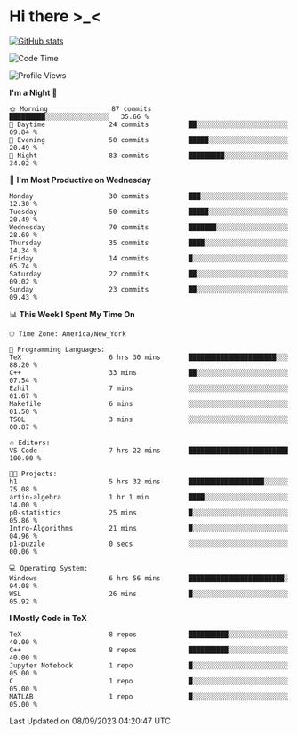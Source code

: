 # Hi there \>_<

[![GitHub stats](https://github-readme-stats.vercel.app/api?username=ARessegetesStery&show_icons=true&theme=transparent)](https://github.com/anuraghazra/github-readme-stats)

<!--START_SECTION:waka-->
![Code Time](http://img.shields.io/badge/Code%20Time-281%20hrs%209%20mins-blue)

![Profile Views](http://img.shields.io/badge/Profile%20Views-2-blue)

**I'm a Night 🦉** 

```text
🌞 Morning                87 commits          █████████░░░░░░░░░░░░░░░░   35.66 % 
🌆 Daytime                24 commits          ██░░░░░░░░░░░░░░░░░░░░░░░   09.84 % 
🌃 Evening                50 commits          █████░░░░░░░░░░░░░░░░░░░░   20.49 % 
🌙 Night                  83 commits          █████████░░░░░░░░░░░░░░░░   34.02 % 
```
📅 **I'm Most Productive on Wednesday** 

```text
Monday                   30 commits          ███░░░░░░░░░░░░░░░░░░░░░░   12.30 % 
Tuesday                  50 commits          █████░░░░░░░░░░░░░░░░░░░░   20.49 % 
Wednesday                70 commits          ███████░░░░░░░░░░░░░░░░░░   28.69 % 
Thursday                 35 commits          ████░░░░░░░░░░░░░░░░░░░░░   14.34 % 
Friday                   14 commits          █░░░░░░░░░░░░░░░░░░░░░░░░   05.74 % 
Saturday                 22 commits          ██░░░░░░░░░░░░░░░░░░░░░░░   09.02 % 
Sunday                   23 commits          ██░░░░░░░░░░░░░░░░░░░░░░░   09.43 % 
```


📊 **This Week I Spent My Time On** 

```text
🕑︎ Time Zone: America/New_York

💬 Programming Languages: 
TeX                      6 hrs 30 mins       ██████████████████████░░░   88.20 % 
C++                      33 mins             ██░░░░░░░░░░░░░░░░░░░░░░░   07.54 % 
Ezhil                    7 mins              ░░░░░░░░░░░░░░░░░░░░░░░░░   01.67 % 
Makefile                 6 mins              ░░░░░░░░░░░░░░░░░░░░░░░░░   01.50 % 
TSQL                     3 mins              ░░░░░░░░░░░░░░░░░░░░░░░░░   00.87 % 

🔥 Editors: 
VS Code                  7 hrs 22 mins       █████████████████████████   100.00 % 

🐱‍💻 Projects: 
h1                       5 hrs 32 mins       ███████████████████░░░░░░   75.08 % 
artin-algebra            1 hr 1 min          ████░░░░░░░░░░░░░░░░░░░░░   14.00 % 
p0-statistics            25 mins             █░░░░░░░░░░░░░░░░░░░░░░░░   05.86 % 
Intro-Algorithms         21 mins             █░░░░░░░░░░░░░░░░░░░░░░░░   04.96 % 
p1-puzzle                0 secs              ░░░░░░░░░░░░░░░░░░░░░░░░░   00.06 % 

💻 Operating System: 
Windows                  6 hrs 56 mins       ████████████████████████░   94.08 % 
WSL                      26 mins             █░░░░░░░░░░░░░░░░░░░░░░░░   05.92 % 
```

**I Mostly Code in TeX** 

```text
TeX                      8 repos             ██████████░░░░░░░░░░░░░░░   40.00 % 
C++                      8 repos             ██████████░░░░░░░░░░░░░░░   40.00 % 
Jupyter Notebook         1 repo              █░░░░░░░░░░░░░░░░░░░░░░░░   05.00 % 
C                        1 repo              █░░░░░░░░░░░░░░░░░░░░░░░░   05.00 % 
MATLAB                   1 repo              █░░░░░░░░░░░░░░░░░░░░░░░░   05.00 % 
```




 Last Updated on 08/09/2023 04:20:47 UTC
<!--END_SECTION:waka-->
